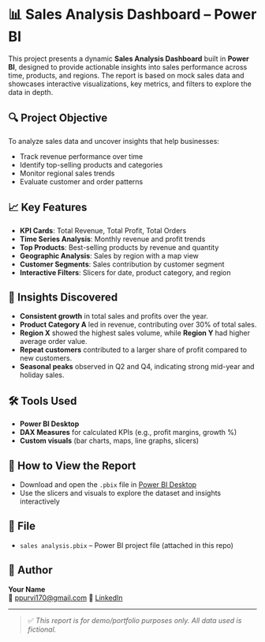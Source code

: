 # 📊 Sales Analysis Dashboard – Power BI

This project presents a dynamic **Sales Analysis Dashboard** built in **Power BI**, designed to provide actionable insights into sales performance across time, products, and regions. The report is based on mock sales data and showcases interactive visualizations, key metrics, and filters to explore the data in depth.

## 🔍 Project Objective

To analyze sales data and uncover insights that help businesses:
- Track revenue performance over time
- Identify top-selling products and categories
- Monitor regional sales trends
- Evaluate customer and order patterns

## 📈 Key Features

- **KPI Cards**: Total Revenue, Total Profit, Total Orders
- **Time Series Analysis**: Monthly revenue and profit trends
- **Top Products**: Best-selling products by revenue and quantity
- **Geographic Analysis**: Sales by region with a map view
- **Customer Segments**: Sales contribution by customer segment
- **Interactive Filters**: Slicers for date, product category, and region

## 🧠 Insights Discovered

- **Consistent growth** in total sales and profits over the year.
- **Product Category A** led in revenue, contributing over 30% of total sales.
- **Region X** showed the highest sales volume, while **Region Y** had higher average order value.
- **Repeat customers** contributed to a larger share of profit compared to new customers.
- **Seasonal peaks** observed in Q2 and Q4, indicating strong mid-year and holiday sales.

## 🛠 Tools Used

- **Power BI Desktop**
- **DAX Measures** for calculated KPIs (e.g., profit margins, growth %)
- **Custom visuals** (bar charts, maps, line graphs, slicers)

## 📂 How to View the Report

- Download and open the `.pbix` file in [Power BI Desktop](https://powerbi.microsoft.com/desktop/)
- Use the slicers and visuals to explore the dataset and insights interactively

## 📎 File

- `sales analysis.pbix` – Power BI project file (attached in this repo)

## 🚀 Author

**Your Name**  
📧 ppurvi170@gmail.com
💼 [LinkedIn](https://linkedin.com/in/yourprofile) 

---

> ✅ *This report is for demo/portfolio purposes only. All data used is fictional.*

